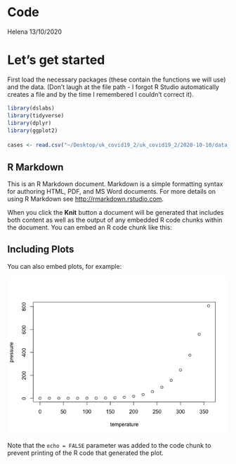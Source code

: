 Code
================
Helena
13/10/2020

# Let’s get started

First load the necessary packages (these contain the functions we will
use) and the data. (Don’t laugh at the file path - I forgot R Studio
automatically creates a file and by the time I remembered I couldn’t
correct it).

``` r
library(dslabs)
library(tidyverse)
library(dplyr)
library(ggplot2)

cases <- read.csv("~/Desktop/uk_covid19_2/uk_covid19_2/2020-10-10/data_2020-Oct-09.csv")
```

## R Markdown

This is an R Markdown document. Markdown is a simple formatting syntax
for authoring HTML, PDF, and MS Word documents. For more details on
using R Markdown see <http://rmarkdown.rstudio.com>.

When you click the **Knit** button a document will be generated that
includes both content as well as the output of any embedded R code
chunks within the document. You can embed an R code chunk like this:

## Including Plots

You can also embed plots, for example:

![](Code_files/figure-gfm/pressure-1.png)<!-- -->

Note that the `echo = FALSE` parameter was added to the code chunk to
prevent printing of the R code that generated the plot.
